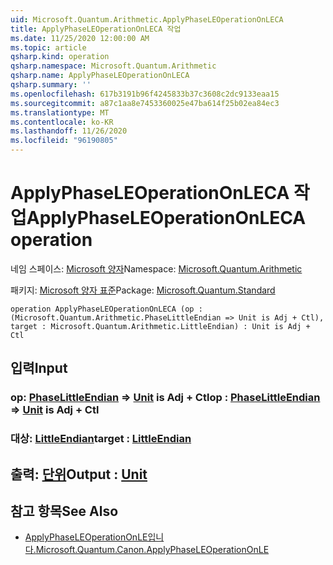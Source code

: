 ```yaml
---
uid: Microsoft.Quantum.Arithmetic.ApplyPhaseLEOperationOnLECA
title: ApplyPhaseLEOperationOnLECA 작업
ms.date: 11/25/2020 12:00:00 AM
ms.topic: article
qsharp.kind: operation
qsharp.namespace: Microsoft.Quantum.Arithmetic
qsharp.name: ApplyPhaseLEOperationOnLECA
qsharp.summary: ''
ms.openlocfilehash: 617b3191b96f4245833b37c3608c2dc9133eaa15
ms.sourcegitcommit: a87c1aa8e7453360025e47ba614f25b02ea84ec3
ms.translationtype: MT
ms.contentlocale: ko-KR
ms.lasthandoff: 11/26/2020
ms.locfileid: "96190805"
---
```

# <a name="applyphaseleoperationonleca-operation"></a><span data-ttu-id="c277b-102">ApplyPhaseLEOperationOnLECA 작업</span><span class="sxs-lookup"><span data-stu-id="c277b-102">ApplyPhaseLEOperationOnLECA operation</span></span>

<span data-ttu-id="c277b-103">네임 스페이스: [Microsoft 양자](xref:Microsoft.Quantum.Arithmetic)</span><span class="sxs-lookup"><span data-stu-id="c277b-103">Namespace: [Microsoft.Quantum.Arithmetic](xref:Microsoft.Quantum.Arithmetic)</span></span>

<span data-ttu-id="c277b-104">패키지: [Microsoft 양자 표준](https://nuget.org/packages/Microsoft.Quantum.Standard)</span><span class="sxs-lookup"><span data-stu-id="c277b-104">Package: [Microsoft.Quantum.Standard](https://nuget.org/packages/Microsoft.Quantum.Standard)</span></span>




```qsharp
operation ApplyPhaseLEOperationOnLECA (op : (Microsoft.Quantum.Arithmetic.PhaseLittleEndian => Unit is Adj + Ctl), target : Microsoft.Quantum.Arithmetic.LittleEndian) : Unit is Adj + Ctl
```


## <a name="input"></a><span data-ttu-id="c277b-105">입력</span><span class="sxs-lookup"><span data-stu-id="c277b-105">Input</span></span>

### <a name="op--phaselittleendian--unit--is-adj--ctl"></a><span data-ttu-id="c277b-106">op: [PhaseLittleEndian](xref:Microsoft.Quantum.Arithmetic.PhaseLittleEndian) => [Unit](xref:microsoft.quantum.lang-ref.unit)  is Adj + Ctl</span><span class="sxs-lookup"><span data-stu-id="c277b-106">op : [PhaseLittleEndian](xref:Microsoft.Quantum.Arithmetic.PhaseLittleEndian) => [Unit](xref:microsoft.quantum.lang-ref.unit)  is Adj + Ctl</span></span>




### <a name="target--littleendian"></a><span data-ttu-id="c277b-107">대상: [LittleEndian](xref:Microsoft.Quantum.Arithmetic.LittleEndian)</span><span class="sxs-lookup"><span data-stu-id="c277b-107">target : [LittleEndian](xref:Microsoft.Quantum.Arithmetic.LittleEndian)</span></span>





## <a name="output--unit"></a><span data-ttu-id="c277b-108">출력: [단위](xref:microsoft.quantum.lang-ref.unit)</span><span class="sxs-lookup"><span data-stu-id="c277b-108">Output : [Unit](xref:microsoft.quantum.lang-ref.unit)</span></span>



## <a name="see-also"></a><span data-ttu-id="c277b-109">참고 항목</span><span class="sxs-lookup"><span data-stu-id="c277b-109">See Also</span></span>

- [<span data-ttu-id="c277b-110">ApplyPhaseLEOperationOnLE입니다.</span><span class="sxs-lookup"><span data-stu-id="c277b-110">Microsoft.Quantum.Canon.ApplyPhaseLEOperationOnLE</span></span>](xref:Microsoft.Quantum.Canon.ApplyPhaseLEOperationOnLE)